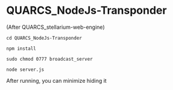 # QUARCS_NodeJs-Transponder

(After QUARCS_stellarium-web-engine)

    cd QUARCS_NodeJs-Transponder
    
    npm install
    
    sudo chmod 0777 broadcast_server
    
    node server.js

After running, you can minimize hiding it
